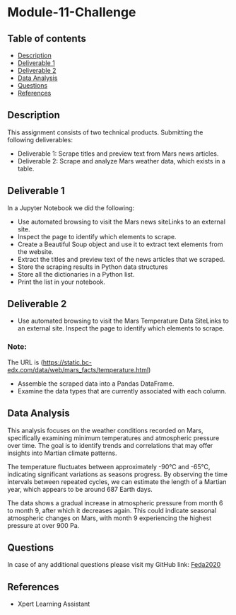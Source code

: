 # Module-11-Challenge

## Table of contents

* [Description](#Description)
* [Deliverable 1](#Deliverable-1)
* [Deliverable 2](#Deliverable-2)
* [Data Analysis](#Data-Analysis)
* [Questions](#Questions)
* [References](#References)

## Description

This assignment consists of two technical products. Submitting the following deliverables:

- Deliverable 1: Scrape titles and preview text from Mars news articles.
- Deliverable 2: Scrape and analyze Mars weather data, which exists in a table. 

## Deliverable 1

In a Jupyter Notebook we did the following:

* Use automated browsing to visit the Mars news siteLinks to an external site. 
* Inspect the page to identify which elements to scrape.
* Create a Beautiful Soup object and use it to extract text elements from the website.
* Extract the titles and preview text of the news articles that we scraped. 
* Store the scraping results in Python data structures
* Store all the dictionaries in a Python list.
* Print the list in your notebook.

## Deliverable 2

* Use automated browsing to visit the Mars Temperature Data SiteLinks to an external site. Inspect the page to identify which elements to scrape. 
### Note:
 The URL is (https://static.bc-edx.com/data/web/mars_facts/temperature.html)

* Assemble the scraped data into a Pandas DataFrame. 
* Examine the data types that are currently associated with each column. 

## Data Analysis

This analysis focuses on the weather conditions recorded on Mars, specifically examining minimum temperatures and atmospheric pressure over time. The goal is to identify trends and correlations that may offer insights into Martian climate patterns.

The temperature fluctuates between approximately -90°C and -65°C, indicating significant variations as seasons progress. By observing the time intervals between repeated cycles, we can estimate the length of a Martian year, which appears to be around 687 Earth days.

The data shows a gradual increase in atmospheric pressure from month 6 to month 9, after which it decreases again. This could indicate seasonal atmospheric changes on Mars, with month 9 experiencing the highest pressure at over 900 Pa.

## Questions

In case of any additional questions please visit my GitHub link: [Feda2020](https://github.com/Feda2020) 

## References
 
 * Xpert Learning Assistant